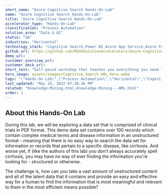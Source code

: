 ```yaml
---
short_name: "Azure Cognitive Search Hands-On-Lab"
name: "Azure Cognitive Search Hands-On-Lab"
title: "Azure Cognitive Search Hands-On-Lab"
accelerator_type: "Hands-On-Lab"
classification: "Process Automation"
solution_area: "Data & AI"
status: "GA"
industries: "Horizontal"
technology_stack: "Cognitive Search,Power BI,Azure App Service,Azure Functions"
github_url: https://github.com/MSUSSolutionAccelerators/Azure-Cognitive-Search-Hands-On-Lab
demo_url: 
customer_overview_url: 
customer_deck_url: 
short_text: "Self-paced workshop that teaches you everything you need to know to get up and running with Azure Cognitive Search quickly."
hero_image: assets/images/Cognitive_Search_HOL_Hero.webp
tags: "\"Hands-On-Lab\",\"Process Automation\",\"Horizontal\",\"Cognitive Search\",\"Power BI\",\"Azure App Service\",\"Azure Functions\",\"Data & AI\",\"GA\""
last_updated: "May 24, 2022 07:36:16 PM"
related: "Knowledge-Mining.html,Knowledge-Mining---AML.html"
order: 2
---
```

## About this Hands-On Lab

During this lab, we will be exploring a data set that is comprised of clinical trials in PDF format. This demo data set contains over 100 records which contain complex medical terms and disease information in an unstructured format - meaning that there is no easy way to search the data set for information or records that pertain to a specific disease, like cirrhosis. And worse yet, if (like the authors of this lab) you don't always accurately spell cirrhosis, you may have no way of ever finding the information you're looking for - structured or otherwise.

The challenge is, how can you take a vast amount of unstructured content and all of the latent data that it contains and provide an easy and effective way for a human to find the information that is most meaningful and relevant to them in the most efficient means possible?
